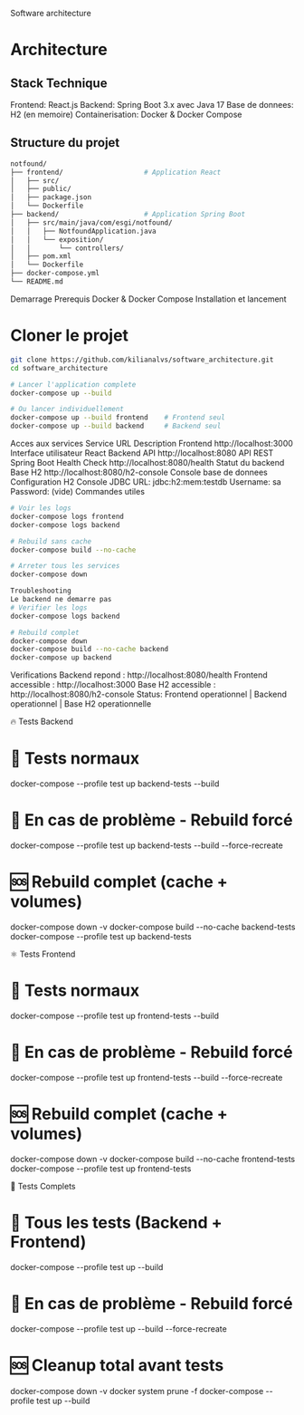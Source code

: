 Software architecture

# Architecture

## Stack Technique

Frontend: React.js
Backend: Spring Boot 3.x avec Java 17
Base de donnees: H2 (en memoire)
Containerisation: Docker & Docker Compose

## Structure du projet
```bash
notfound/
├── frontend/                    # Application React
│   ├── src/
│   ├── public/
│   ├── package.json
│   └── Dockerfile
├── backend/                     # Application Spring Boot  
│   ├── src/main/java/com/esgi/notfound/
│   │   ├── NotfoundApplication.java
│   │   └── exposition/
│   │       └── controllers/
│   ├── pom.xml
│   └── Dockerfile
├── docker-compose.yml
└── README.md
```
Demarrage
Prerequis
Docker & Docker Compose
Installation et lancement
# Cloner le projet
```bash
git clone https://github.com/kilianalvs/software_architecture.git
cd software_architecture

# Lancer l'application complete
docker-compose up --build

# Ou lancer individuellement
docker-compose up --build frontend    # Frontend seul
docker-compose up --build backend     # Backend seul
```

Acces aux services
Service	URL	Description
Frontend	http://localhost:3000	Interface utilisateur React
Backend API	http://localhost:8080	API REST Spring Boot
Health Check	http://localhost:8080/health	Statut du backend
Base H2	http://localhost:8080/h2-console	Console base de donnees
Configuration H2 Console
JDBC URL: jdbc:h2:mem:testdb
Username: sa
Password: (vide)
Commandes utiles
```bash
# Voir les logs
docker-compose logs frontend
docker-compose logs backend

# Rebuild sans cache
docker-compose build --no-cache

# Arreter tous les services
docker-compose down

Troubleshooting
Le backend ne demarre pas
# Verifier les logs
docker-compose logs backend

# Rebuild complet
docker-compose down
docker-compose build --no-cache backend
docker-compose up backend
```
Verifications
Backend repond : http://localhost:8080/health
Frontend accessible : http://localhost:3000
Base H2 accessible : http://localhost:8080/h2-console
Status: Frontend operationnel | Backend operationnel | Base H2 operationnelle

🔥 Tests Backend
# 🎯 Tests normaux
docker-compose --profile test up backend-tests --build

# 🔄 En cas de problème - Rebuild forcé
docker-compose --profile test up backend-tests --build --force-recreate

# 🆘 Rebuild complet (cache + volumes)
docker-compose down -v
docker-compose build --no-cache backend-tests
docker-compose --profile test up backend-tests

⚛️ Tests Frontend
# 🎯 Tests normaux
docker-compose --profile test up frontend-tests --build

# 🔄 En cas de problème - Rebuild forcé
docker-compose --profile test up frontend-tests --build --force-recreate

# 🆘 Rebuild complet (cache + volumes)
docker-compose down -v
docker-compose build --no-cache frontend-tests
docker-compose --profile test up frontend-tests

🚀 Tests Complets
# 🎯 Tous les tests (Backend + Frontend)
docker-compose --profile test up --build

# 🔄 En cas de problème - Rebuild forcé
docker-compose --profile test up --build --force-recreate

# 🆘 Cleanup total avant tests
docker-compose down -v
docker system prune -f
docker-compose --profile test up --build